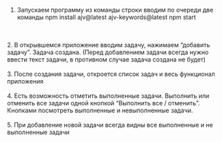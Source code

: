 1.	Запускаем программу из команды строки вводим по очереди две команды
 npm install ajv@latest ajv-keywords@latest
npm start
</br>
</br>
2.	В открывшемся приложение вводим задачу, нажимаем “добавить задачу”. Задача создана. (Перед добавлением задачи всегда нужно ввести текст задачи, в противном случае задача создана не будет)
</br>
</br>
3.	После создания задачи, откроется список задач и весь функционал приложения
</br>
</br>
4.	Есть возможность отметить выполненные задачи. Выполнить или отменить все задачи одной кнопкой “Выполнить все / отменить”. Кнопками посмотреть выполненные и невыполненные задачи.
</br>
</br>
5.	При добавление новой задачи всегда видны все выполненные и не выполненные задачи

 
 
